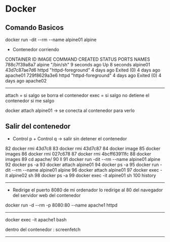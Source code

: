 # Docker 

## Comando Basicos

docker run -dit --rm --name alpine01 alpine

- Contenedor corriendo

CONTAINER ID   IMAGE     COMMAND              CREATED         STATUS                  PORTS     NAMES
788c7f39a8a7   alpine    "/bin/sh"            9 seconds ago   Up 8 seconds                      alpine01
43d7c87ae7d6   httpd     "httpd-foreground"   4 days ago      Exited (0) 4 days ago             apache01
729f8629a3e6   httpd     "httpd-foreground"   4 days ago      Exited (0) 4 days ago             apache02

---

attach = si salgo se borra el contenedor
exec = si salgo no detiene el contenedor si me salgo

docker attach alpine01 -> se conecta al contenedor para verlo 

## Salir del contenedor

- Control p + Control q -> salir sin detener el contenedor

 82  docker rmi 43d7c8
   83  docker rmi 43d7c87
   84  docker image
   85  docker images
   86  docker rmi 027c678
   87  docker rmi 4bcff63911fc
   88  docker images
   89  cd apache/
   90  ll
   91  docker run -dit --rm --name alpine01 alpine
   92  docker ps -a
   93  docker attach alpine01
   94  docker ps -a
   95  docker run -dit --rm --name alpine01 alpine
   96  docker attach alpine01
   97  docker exec -it alpine02 sh
   98  docker ps -a
   99  docker exec -it alpine01 sh
  100  history

---

* Redirige el puerto 8080 de mi ordenador lo redirige al 80 del navegador del servidor web del contenedor

docker run -d --rm -p 8080:80 --name apache1 httpd

---

docker exec -it apache1 bash

dentro del contenedor : screenfetch

---

